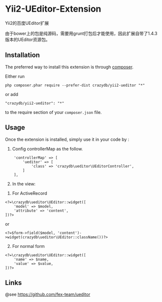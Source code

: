 Yii2-UEditor-Extension
======================
Yii2的百度UEditor扩展


由于bower上的包是纯源码，需要用grunt打包后才能使用，因此扩展自带了1.4.3版本的UEditor资源包。


Installation
------------

The preferred way to install this extension is through [composer](http://getcomposer.org/download/).

Either run

```
php composer.phar require --prefer-dist crazydb/yii2-ueditor "*"
```

or add

```
"crazydb/yii2-ueditor": "*"
```

to the require section of your `composer.json` file.


Usage
-----

Once the extension is installed, simply use it in your code by  :


1. Config controllerMap as the follow.


```
    'controllerMap' => [
        'ueditor' => [
            'class' => 'crazydb\ueditor\UEditorController',
        ]
    ],
```


2. In the view:

1) For ActiveRecord


```
<?=\crazydb\ueditor\UEditor::widget([
    'model' => $model,
    'attribute' => 'content',
])?>
```

or

```
<?=$form->field($model, 'content')->widget(crazydb\ueditor\UEditor::className())?>
```

2) For normal form


```
<?=\crazydb\ueditor\UEditor::widget([
    'name' => $name,
    'value' => $value,
])?>
```

Links
-----
@see https://github.com/fex-team/ueditor
